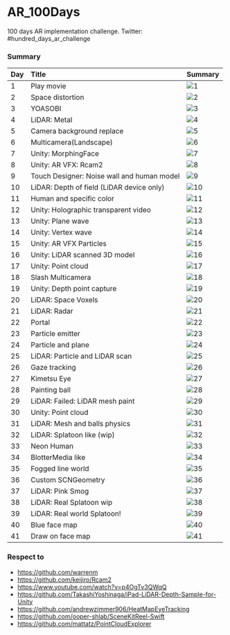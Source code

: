 # AR_100Days

100 days AR implementation challenge.
Twitter: #hundred_days_ar_challenge

### Summary

| Day | Title | Summary |
|:--|:--|:--|
| 1 | Play movie | ![1](https://user-images.githubusercontent.com/5768361/105378075-c9eeb180-5c4e-11eb-9692-d6d3d77928f6.gif) |
| 2 | Space distortion | ![2](https://user-images.githubusercontent.com/5768361/105388671-4a66df80-5c5a-11eb-96f8-2868b07e5dea.gif) |
| 3 | YOASOBI | ![3](https://user-images.githubusercontent.com/5768361/105378612-58633300-5c4f-11eb-9106-d4bc44872f78.gif) |
| 4 | LiDAR: Metal | ![4](https://user-images.githubusercontent.com/5768361/105389074-c3663700-5c5a-11eb-8b84-4284e0f16528.gif) |
| 5 | Camera background replace | ![5](https://user-images.githubusercontent.com/5768361/105388944-97e34c80-5c5a-11eb-8574-1885899ae83f.gif) |
| 6 | Multicamera(Landscape) | ![6](https://user-images.githubusercontent.com/5768361/105389212-eee92180-5c5a-11eb-9b45-04bc707afada.gif) |
| 7 | Unity: MorphingFace | ![7](https://user-images.githubusercontent.com/5768361/105389851-af6f0500-5c5b-11eb-8de6-2d6998132484.gif) |
| 8 | Unity: AR VFX: Rcam2 | ![8](https://user-images.githubusercontent.com/5768361/105389418-2a83eb80-5c5b-11eb-8db6-174df26384d0.gif) |
| 9 | Touch Designer: Noise wall and human model | ![9](https://user-images.githubusercontent.com/5768361/105389940-d4fc0e80-5c5b-11eb-96e3-3fecbf0d0845.gif) |
| 10 | LiDAR: Depth of field (LiDAR device only) | ![10](https://user-images.githubusercontent.com/5768361/105375683-459b2f00-5c4c-11eb-8723-9fa56c68c933.gif) |
| 11 | Human and specific color | ![11](https://user-images.githubusercontent.com/5768361/105375253-e9d0a600-5c4b-11eb-9cc1-3ec57d4c4d18.gif) |
| 12 | Unity: Holographic transparent video | ![12](https://user-images.githubusercontent.com/5768361/105374796-6ca53100-5c4b-11eb-94bd-51cb9f231311.gif) |
| 13 | Unity: Plane wave | ![13](https://user-images.githubusercontent.com/5768361/105374365-f7d1f700-5c4a-11eb-96fd-c880bf4644a3.gif) |
| 14 | Unity: Vertex wave | ![14](https://user-images.githubusercontent.com/5768361/105374203-c6f1c200-5c4a-11eb-950b-6093539e438f.gif) |
| 15 | Unity: AR VFX Particles | ![15](https://user-images.githubusercontent.com/5768361/105373609-35825000-5c4a-11eb-96f4-056d69b6eafc.gif) |
| 16 | Unity: LiDAR scanned 3D model | ![16](https://user-images.githubusercontent.com/5768361/105373326-e9cfa680-5c49-11eb-9f3f-6aa965daa8fa.gif) |
| 17 | Unity: Point cloud | ![17](https://user-images.githubusercontent.com/5768361/105372887-6ca43180-5c49-11eb-8585-37a5e2de41aa.gif) |
| 18 | Slash Multicamera | ![18](https://user-images.githubusercontent.com/5768361/105372479-fc95ab80-5c48-11eb-8041-68f4d608b310.gif) |
| 19 | Unity: Depth point capture | ![19](https://user-images.githubusercontent.com/5768361/105394383-d7149c00-5c60-11eb-9661-06d99b5e2766.gif) |
| 20 | LiDAR: Space Voxels | ![20](https://user-images.githubusercontent.com/5768361/105576821-cf680b00-5db8-11eb-9873-0f85b48e173d.gif) |
| 21 | LiDAR: Radar | ![21](https://user-images.githubusercontent.com/5768361/105623735-5ff92680-5e5f-11eb-8e7f-2493a2d6a88a.gif) |
| 22 | Portal | ![22](https://user-images.githubusercontent.com/5768361/106363791-023c7100-636e-11eb-8a14-32f7c825522f.gif) |
| 23 | Particle emitter | ![23](https://user-images.githubusercontent.com/5768361/106363828-4760a300-636e-11eb-82dd-fa1e192cec2d.gif) |
| 24 | Particle and plane | ![24](https://user-images.githubusercontent.com/5768361/106363907-bccc7380-636e-11eb-9745-42a4726a7382.gif) |
| 25 | LiDAR: Particle and LiDAR scan | ![25](https://user-images.githubusercontent.com/5768361/106363936-ed141200-636e-11eb-8972-a6dd0a514bf4.gif) |
| 26 | Gaze tracking | ![26](https://user-images.githubusercontent.com/5768361/106363969-23519180-636f-11eb-819a-522b7dbb9e8b.gif) |
| 27 | Kimetsu Eye | ![27](https://user-images.githubusercontent.com/5768361/106389121-2909ae80-6425-11eb-8e24-cd611bc85df3.gif) |
| 28 | Painting ball | ![28](https://user-images.githubusercontent.com/5768361/106389253-b8af5d00-6425-11eb-878d-a8fe526527e1.gif) |
| 29 | LiDAR: Failed: LiDAR mesh paint | ![29](https://user-images.githubusercontent.com/5768361/108621229-d3994e00-7474-11eb-86f3-5af5a862ab17.gif) |
| 30 | Unity: Point cloud | ![30](https://user-images.githubusercontent.com/5768361/108621294-325ec780-7475-11eb-87e2-dda59c33db80.gif) |
| 31 | LiDAR: Mesh and balls physics | ![31](https://user-images.githubusercontent.com/5768361/108622665-abfab380-747d-11eb-83fe-5915987ba2da.gif) |
| 32 | LiDAR: Splatoon like (wip) | ![32](https://user-images.githubusercontent.com/5768361/108622715-01cf5b80-747e-11eb-9e53-d8b9546d7591.gif) |
| 33 | Neon Human | ![33](https://user-images.githubusercontent.com/5768361/108622778-583c9a00-747e-11eb-8208-b71be65cae66.gif) |
| 34 | BlotterMedia like | ![34](https://user-images.githubusercontent.com/5768361/108622860-eadd3900-747e-11eb-8c91-8de05a812136.gif) |
| 35 | Fogged line world | ![35](https://user-images.githubusercontent.com/5768361/108622909-3859a600-747f-11eb-9a54-b22936c4258f.gif) |
| 36 | Custom SCNGeometry | ![36](https://user-images.githubusercontent.com/5768361/108622938-650dbd80-747f-11eb-9dfd-9a04c7b7ab6e.gif) |
| 37 | LiDAR: Pink Smog | ![37](https://user-images.githubusercontent.com/5768361/108623029-f8df8980-747f-11eb-845c-daec1b4f5283.gif) |
| 38 | LiDAR: Real Splatoon wip | ![38](https://user-images.githubusercontent.com/5768361/108623076-4f4cc800-7480-11eb-8168-34e656ccc7b9.gif) |
| 39 | LiDAR: Real world Splatoon! | ![39](https://user-images.githubusercontent.com/5768361/108623167-d13cf100-7480-11eb-8273-ad494c76d689.gif) |
| 40 | Blue face map | ![40](https://user-images.githubusercontent.com/5768361/108623206-1a8d4080-7481-11eb-9525-9d2f72cc7b2a.gif) |
| 41 | Draw on face map | ![41](https://user-images.githubusercontent.com/5768361/108623268-68a24400-7481-11eb-93f6-ebe8f78480d1.gif) |


### Respect to
- https://github.com/warrenm
- https://github.com/keijiro/Rcam2
- https://www.youtube.com/watch?v=p4OgTv3QWqQ
- https://github.com/TakashiYoshinaga/iPad-LiDAR-Depth-Sample-for-Unity
- https://github.com/andrewzimmer906/HeatMapEyeTracking
- https://github.com/ooper-shlab/SceneKitReel-Swift
- https://github.com/mattatz/PointCloudExplorer
